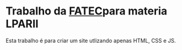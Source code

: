 # Trabalho da [FATEC](https://fatecosasco.edu.br/)para materia LPARII
Esta trabalho é para criar um site utlizando apenas HTML, CSS e JS.